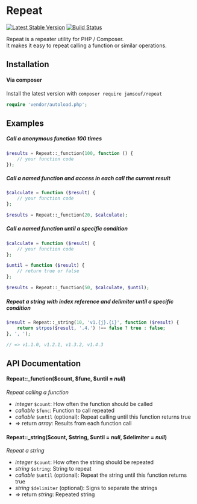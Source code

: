 Repeat
=========

[![Latest Stable Version](https://poser.pugx.org/jamsouf/repeat/v/stable.svg)](https://packagist.org/packages/jamsouf/repeat)
[![Build Status](https://travis-ci.org/jamsouf/composer-repeat.svg?branch=master)](https://travis-ci.org/jamsouf/composer-repeat)

Repeat is a repeater utility for PHP / Composer.  
It makes it easy to repeat calling a function or similar operations.

Installation
-----

#### Via composer
Install the latest version with `composer require jamsouf/repeat`

``` php
require 'vendor/autoload.php';
```

Examples
-----

##### Call a anonymous function 100 times

``` php
$results = Repeat::_function(100, function () {
    // your function code
});
```

##### Call a named function and access in each call the current result

``` php
$calculate = function ($result) {
    // your function code
};

$results = Repeat::_function(20, $calculate);
```

##### Call a named function until a specific condition

``` php
$calculate = function ($result) {
    // your function code
};

$until = function ($result) {
    // return true or false
};

$results = Repeat::_function(50, $calculate, $until);
```

##### Repeat a string with index reference and delimiter until a specific condition

``` php
$result = Repeat::_string(10, 'v1.{j}.{i}', function ($result) {
    return strpos($result, '.4.') !== false ? true : false;
}, ', ');

// => v1.1.0, v1.2.1, v1.3.2, v1.4.3
```

API Documentation
-----

#### **Repeat::_function**($count, $func, $until = _null_)
_Repeat calling a function_
* _integer_ `$count`: How often the function should be called
* _callable_ `$func`: Function to call repeated
* _callable_ `$until` (optional): Repeat calling until this function returns true
* => return _array_: Results from each function call

#### **Repeat::_string**($count, $string, $until = _null_, $delimiter = _null_)
_Repeat a string_
* _integer_ `$count`: How often the string should be repeated
* _string_ `$string`: String to repeat
* _callable_ `$until` (optional): Repeat the string until this function returns true
* _string_ `$delimiter` (optional): Signs to separate the strings
* => return _string_: Repeated string
